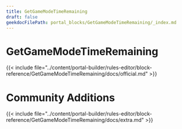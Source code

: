 ```yaml
---
title: GetGameModeTimeRemaining
draft: false
geekdocFilePath: portal_blocks/GetGameModeTimeRemaining/_index.md
---
```

# GetGameModeTimeRemaining
{{< include file="../content/portal-builder/rules-editor/block-reference/GetGameModeTimeRemaining/docs/official.md" >}}

# Community Additions

{{< include file="../content/portal-builder/rules-editor/block-reference/GetGameModeTimeRemaining/docs/extra.md" >}}